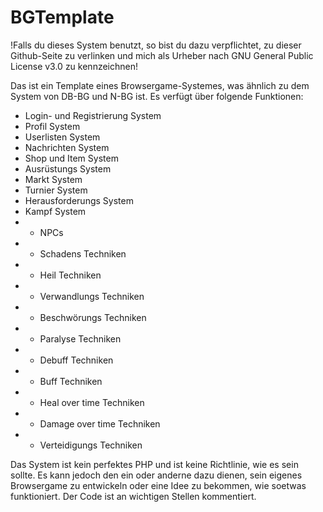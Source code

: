 # BGTemplate

!Falls du dieses System benutzt, so bist du dazu verpflichtet, zu dieser Github-Seite zu verlinken und mich als Urheber nach GNU General Public License v3.0 zu kennzeichnen!

Das ist ein Template eines Browsergame-Systemes, was ähnlich zu dem System von DB-BG und N-BG ist.
Es verfügt über folgende Funktionen:
- Login- und Registrierung System
- Profil System
- Userlisten System
- Nachrichten System
- Shop und Item System
- Ausrüstungs System
- Markt System
- Turnier System
- Herausforderungs System
- Kampf System
 - - NPCs
 - - Schadens Techniken
 - - Heil Techniken
 - - Verwandlungs Techniken
 - - Beschwörungs Techniken
 - - Paralyse Techniken
 - - Debuff Techniken
 - - Buff Techniken
 - - Heal over time Techniken
 - - Damage over time Techniken
 - - Verteidigungs Techniken

Das System ist kein perfektes PHP und ist keine Richtlinie, wie es sein sollte.
Es kann jedoch den ein oder anderne dazu dienen, sein eigenes Browsergame zu entwickeln oder eine Idee zu bekommen, wie soetwas funktioniert.
Der Code ist an wichtigen Stellen kommentiert.
